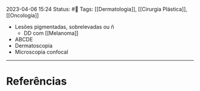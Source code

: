 2023-04-06 15:24
Status: #🌱 
Tags: [[Dermatologia]], [[Cirurgia Plástica]], [[Oncologia]]
<br/>
- Lesões pigmentadas, sobrelevadas ou ñ
	- DD com [[Melanoma]]
- ABCDE
- Dermatoscopia
- Microscopia confocal
____
# Referências

